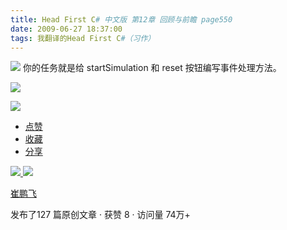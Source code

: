 ```yaml
---
title: Head First C# 中文版 第12章 回顾与前瞻 page550
date: 2009-06-27 18:37:00
tags: 我翻译的Head First C#（习作）
---
```

![](https://p-blog.csdn.net/images/p_blog_csdn_net/cuipengfei1/EntryImages/20090627/2009-06-27_18-22-30.jpg) 你的任务就是给  startSimulation  和  reset  按钮编写事件处理方法。

![](https://p-blog.csdn.net/images/p_blog_csdn_net/cuipengfei1/EntryImages/20090627/2009-06-27_18-23-40.jpg)

![](https://p-blog.csdn.net/images/p_blog_csdn_net/cuipengfei1/EntryImages/20090627/2009-06-27_18-29-53.jpg)

  * [ 点赞  ](javascript:;)
  * [ 收藏  ](javascript:;)
  * [ 分享 ](javascript:;)

[ ![](https://profile.csdnimg.cn/5/2/5/3_cuipengfei1)
![](https://g.csdnimg.cn/static/user-reg-year/1x/11.png)
](https://blog.csdn.net/cuipengfei1)

[ 崔鹏飞 ](https://blog.csdn.net/cuipengfei1)

发布了127 篇原创文章  ·  获赞 8  ·  访问量 74万+

